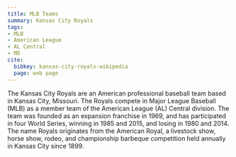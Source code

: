 ```yaml
---
title: MLB Teams
summary: Kansas City Royals
tags:
- MLB
- American League
- AL Central
- MD
cite:
  bibkey: kansas-city-royals-wikipedia
  page: web page
---
```

The Kansas City Royals are an American professional baseball team based in Kansas
City, Missouri. The Royals compete in Major League Baseball (MLB) as a member team
of the American League (AL) Central division. The team was founded as an expansion
franchise in 1969, and has participated in four World Series, winning in 1985 and
2015, and losing in 1980 and 2014.  The name Royals originates from the American
Royal, a livestock show, horse show, rodeo, and championship barbeque competition
held annually in Kansas City since 1899.
